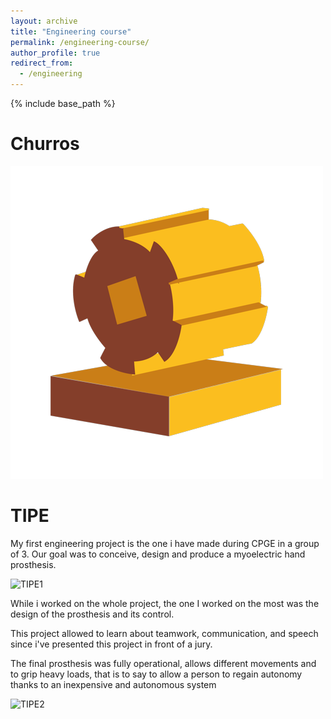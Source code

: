 ```yaml
---
layout: archive
title: "Engineering course"
permalink: /engineering-course/
author_profile: true
redirect_from:
  - /engineering
---
```


{% include base_path %}

Churros
======
![Churros](/images/churros.png)

TIPE
======

My first engineering project is the one i have made during CPGE in a group of 3. Our goal was to conceive, design and produce a myoelectric hand prosthesis.

![TIPE1](/files/TIPE1.png)

While i worked on the whole project, the one I worked on the most was the design of the prosthesis and its control.

This project allowed to learn about teamwork, communication, and speech since i've presented this project in front of a jury.

The final prosthesis was fully operational, allows different movements and to grip heavy loads, that is to say to allow a person to regain autonomy thanks to an inexpensive and autonomous system

![TIPE2](/files/TIPE2.png)
